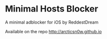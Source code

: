 # Minimal Hosts Blocker
A minimal adblocker for iOS by ReddestDream

Available on the repo http://arcticsn0w.github.io
